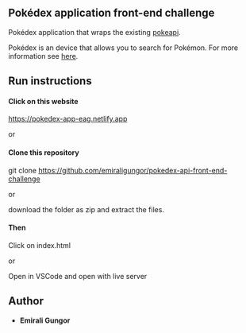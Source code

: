 ## Pokédex application front-end challenge

Pokédex application that wraps the existing [pokeapi](https://pokeapi.co/).

Pokédex is an device that allows you to search for Pokémon. For more information see [here](https://pokemon.fandom.com/wiki/Pok%C3%A9dex).



## Run instructions

#### Click on this website
https://pokedex-app-eag.netlify.app

or

#### Clone this repository
git clone https://github.com/emiraligungor/pokedex-api-front-end-challenge

or 

download the folder as zip and extract the files.

#### Then

Click on index.html 

or 

Open in VSCode and open with live server


## Author

  - **Emirali Gungor** 

